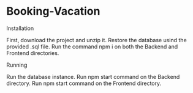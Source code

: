 # Booking-Vacation

Installation

First, download the project and unzip it.
Restore the database usind the provided .sql file.
Run the command npm i on both the Backend and Frontend directories.

Running

Run the database instance.
Run npm start command on the Backend directory.
Run npm start command on the Frontend directory.
